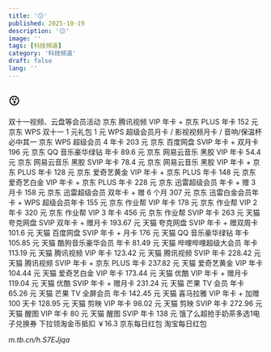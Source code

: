 ```yaml
---
title: '😗'
published: 2025-10-19
description: '😗'
image: ''
tags: [科技频道]
category: '科技频道'
draft: false
lang: ''
---
```


## 😗

双十一视频、云盘等会员活动
京东 腾讯视频 VIP 年卡 + 京东 PLUS 年卡 152 元
京东 WPS 双十一 1 元礼包 1 元
WPS 超级会员月卡 / 影视视频月卡 / 音响/保温杯必中其一
京东 WPS 超级会员 4 年卡 203 元
京东 百度网盘 SVIP 年卡 + 双月卡 196 元
京东 QQ 音乐豪华绿钻 年卡 89.6 元
京东 网易云音乐 黑胶 VIP 年卡 54.4 元
京东 网易云音乐 黑胶 SVIP 年卡 78.4 元
京东 网易云音乐 黑胶 VIP 年卡 + 京东 PLUS 年卡 128 元
京东 爱奇艺黄金 VIP 年卡 + 京东 PLUS 年卡 148 元
京东 爱奇艺白金 VIP 年卡 + 京东 PLUS 年卡 228 元
京东 迅雷超级会员 年卡 + 赠 3 月卡 158 元
京东 迅雷超级会员 双年卡 + 赠 6 个月 307 元
京东 迅雷白金会员年卡 + WPS 超级会员年卡 155 元
京东 作业帮 VIP 年卡 178 元
京东 作业帮 VIP 2 年卡 320 元
京东 作业帮 VIP 3 年卡 456 元
京东 作业帮 SVIP 年卡 263 元
天猫 夸克网盘 SVIP 双年卡 + 赠月卡 193.67 元
天猫 夸克网盘 SVIP 年卡 + 赠双周卡 101.6 元
天猫 百度网盘 SVIP 年卡 + 月卡 176 元
天猫 QQ 音乐豪华绿钻 年卡 105.85 元
天猫 酷狗音乐豪华会员 年卡 81.49 元
天猫 哔哩哔哩超级大会员 年卡 113.19 元
天猫 腾讯视频 VIP 年卡 123.42 元
天猫 腾讯视频 SVIP 年卡 228.42 元
天猫 腾讯视频 SVIP 年卡 + 京东 PLUS 年卡 237.82 元
天猫 爱奇艺黄金 VIP 年卡 104.44 元
天猫 爱奇艺白金 VIP 年卡 173.44 元
天猫 优酷 VIP 年卡 + 赠月卡 119.04 元
天猫 优酷 SVIP 年卡 + 赠月卡 231.24 元
天猫 芒果 TV 会员 年卡 65.26 元
天猫 芒果 TV 全屏会员 年卡 142.45 元
天猫 喜马拉雅 VIP 年卡 + 加赠 100 天卡 128.95 元
天猫 剪映 VIP 年卡 98.02 元
天猫 剪映 SVIP 年卡 272.96 元
天猫 醒图 VIP 年卡 80 元
天猫 醒图 SVIP 年卡 138 元
饿了么超抢手奶茶多选1电子兑换券
下拉领淘金币抵扣  ￥16.3
京东每日红包
淘宝每日红包

*m.tb.cn/h.S7EJjqa*

